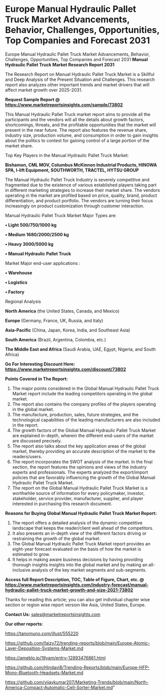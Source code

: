 # Europe Manual Hydraulic Pallet Truck Market Advancements, Behavior, Challenges, Opportunities, Top Companies and Forecast 2031
Europe Manual Hydraulic Pallet Truck Market Advancements, Behavior, Challenges, Opportunities, Top Companies and Forecast 2031
<strong>Manual Hydraulic Pallet Truck Market Research Report 2031</strong>

The Research Report on Manual Hydraulic Pallet Truck Market is a Skillful and Deep Analysis of the Present Situation and Challenges. This research report also analyzes other important trends and market drivers that will affect market growth over 2025-2031.

<strong>Request Sample Report @ <a href=https://www.marketreportsinsights.com/sample/73802>https://www.marketreportsinsights.com/sample/73802</a></strong>

This Manual Hydraulic Pallet Truck market report aims to provide all the participants and the vendors will all the details about growth factors, shortcomings, threats, and the profitable opportunities that the market will present in the near future. The report also features the revenue share, industry size, production volume, and consumption in order to gain insights about the politics to contest for gaining control of a large portion of the market share.

Top Key Players in the Manual Hydraulic Pallet Truck Market:

<strong>Bishamon, CML MOV, Columbus McKinnon Industrial Products, HINOWA SPA, I-lift Equipment, SOUTHWORTH, TRACTEL, HYTSU GROUP</strong>

The Manual Hydraulic Pallet Truck Industry is severely competitive and fragmented due to the existence of various established players taking part in different marketing strategies to increase their market share. The vendors operating in the market are profiled based on price, quality, brand, product differentiation, and product portfolio. The vendors are turning their focus increasingly on product customization through customer interaction.

Manual Hydraulic Pallet Truck Market Major Types are:

<strong>• Light 500/750/1000 kg

• Medium 1680/2000/2500 kg

• Heavy 3000/5000 kg

• Manual Hydraulic Pallet Truck</strong>

Market Major end-user applications :

<strong>• Warehouse

• Logistics

• Factory</strong>

Regional Analysis

</u><strong><b>North America</b></strong> (the United States, Canada, and Mexico)

<strong><b>Europe </b></strong>(Germany, France, UK, Russia, and Italy)

<strong><b>Asia-Pacific</b></strong> (China, Japan, Korea, India, and Southeast Asia)

<strong><b>South America</b></strong> (Brazil, Argentina, Colombia, etc.)

<strong><b>The Middle East and Africa</b></strong> (Saudi Arabia, UAE, Egypt, Nigeria, and South Africa)

<strong>Go For Interesting Discount Here: <a href=https://www.marketreportsinsights.com/discount/73802>https://www.marketreportsinsights.com/discount/73802</a></strong>

<strong>Points Covered in The Report:</strong>
<ol>
  <li>The major points considered in the Global Manual Hydraulic Pallet Truck Market report include the leading competitors operating in the global market.</li>
  <li>The report also contains the company profiles of the players operating in the global market.</li>
  <li>The manufacture, production, sales, future strategies, and the technological capabilities of the leading manufacturers are also included in the report.</li>
  <li>The growth factors of the Global Manual Hydraulic Pallet Truck Market are explained in-depth, wherein the different end-users of the market are discussed precisely.</li>
  <li>The report also talks about the key application areas of the global market, thereby providing an accurate description of the market to the readers/users.</li>
  <li>The report incorporates the SWOT analysis of the market. In the final section, the report features the opinions and views of the industry experts and professionals. The experts analyzed the export/import policies that are favorably influencing the growth of the Global Manual Hydraulic Pallet Truck Market.</li>
  <li>The report on the Global Manual Hydraulic Pallet Truck Market is a worthwhile source of information for every policymaker, investor, stakeholder, service provider, manufacturer, supplier, and player interested in purchasing this research document.</li>
</ol>
<strong>Reasons for Buying Global Manual Hydraulic Pallet Truck Market Report:</strong>

<ol>
  <li>The report offers a detailed analysis of the dynamic competitive landscape that keeps the reader/client well ahead of the competitors.</li>
  <li>It also presents an in-depth view of the different factors driving or restraining the growth of the global market.</li>
  <li>The Global Manual Hydraulic Pallet Truck Market report provides an eight-year forecast evaluated on the basis of how the market is estimated to grow.</li>
  <li>It helps in making aware business decisions by having providing thorough insights insights into the global market and by making an all-inclusive analysis of the key market segments and sub-segments.</li>
</ol>
<strong>Access full Report Description, TOC, Table of Figure, Chart, etc. @ <a href=https://www.marketreportsinsights.com/industry-forecast/manual-hydraulic-pallet-truck-market-growth-and-size-2021-73802>https://www.marketreportsinsights.com/industry-forecast/manual-hydraulic-pallet-truck-market-growth-and-size-2021-73802</a></strong>


Thanks for reading this article; you can also get individual chapter wise section or region wise report version like Asia, United States, Europe.

<strong>Contact Us:</strong>
sales@marketreportsinsights.com

<strong>Our other reports:</strong>

<a href=https://tanomuno.com/illust/555220>https://tanomuno.com/illust/555220</a>

<a href=https://github.com/faizy72/trending-reports/blob/main/Europe-Atomic-Layer-Deposition-Systems-Market.md>https://github.com/faizy72/trending-reports/blob/main/Europe-Atomic-Layer-Deposition-Systems-Market.md</a>

<a href=https://ameblo.jp/18yam/entry-12893476861.html>https://ameblo.jp/18yam/entry-12893476861.html</a>

<a href=https://github.com/Hindavi8/Trending-Reports/blob/main/Europe-HFP-Mono-Bluetooth-Headsets-Market.md>https://github.com/Hindavi8/Trending-Reports/blob/main/Europe-HFP-Mono-Bluetooth-Headsets-Market.md</a>

<a href=https://github.com/vijaykumar207/Marketing-Trends/blob/main/North-America-Compact-Automatic-Cell-Sorter-Market.md>https://github.com/vijaykumar207/Marketing-Trends/blob/main/North-America-Compact-Automatic-Cell-Sorter-Market.md</a>"
